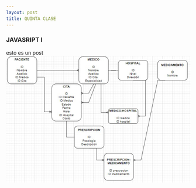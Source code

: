 ```yaml
---
layout: post
title: QUINTA CLASE
---
```

### JAVASRIPT I
esto es un post
![prueba](/images/diag.jpg)
